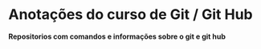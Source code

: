 ﻿# Anotações do curso de Git / Git Hub
 
 **Repositorios com comandos e informações sobre o git e git hub**
